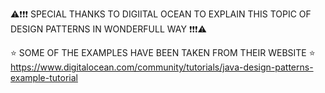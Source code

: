 ⚠️❗❗❗ SPECIAL THANKS TO DIGIITAL OCEAN TO EXPLAIN THIS TOPIC OF DESIGN PATTERNS IN WONDERFULL WAY ❗❗❗⚠️

⭐ SOME OF THE EXAMPLES HAVE BEEN TAKEN FROM THEIR WEBSITE
⭐ https://www.digitalocean.com/community/tutorials/java-design-patterns-example-tutorial
